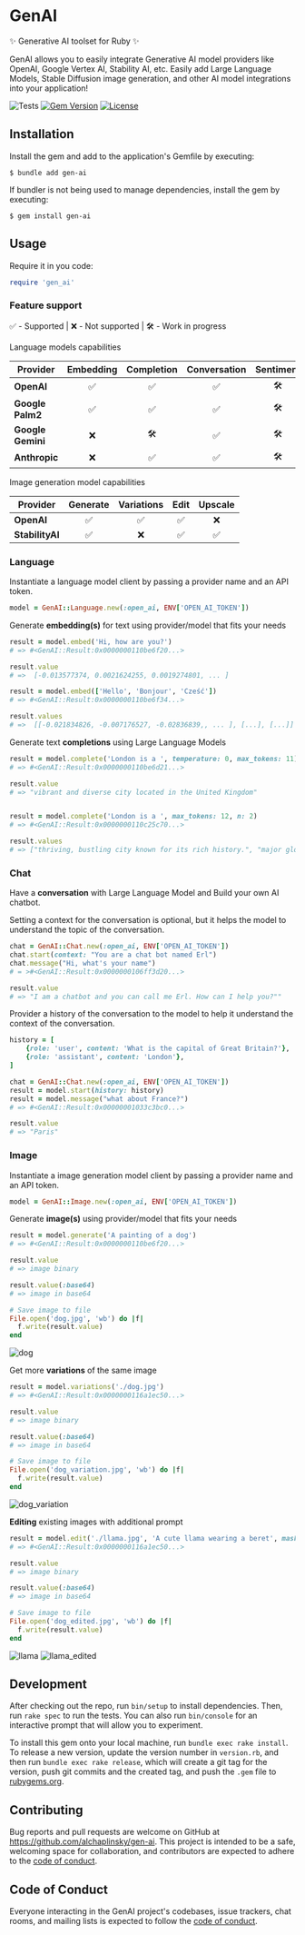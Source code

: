 # GenAI

✨ Generative AI toolset for Ruby ✨

GenAI allows you to easily integrate Generative AI model providers like OpenAI, Google Vertex AI, Stability AI, etc. Easily add Large Language Models, Stable Diffusion image generation, and other AI model integrations into your application!

![Tests](https://github.com/alchaplinsky/gen-ai/actions/workflows/main.yml/badge.svg?branch=main)
[![Gem Version](https://badge.fury.io/rb/gen-ai.svg)](https://badge.fury.io/rb/gen-ai)
[![License](https://img.shields.io/badge/license-MIT-green.svg)](https://github.com/alchaplinsky/gen-ai/blob/main/LICENSE.txt)

## Installation

Install the gem and add to the application's Gemfile by executing:

    $ bundle add gen-ai

If bundler is not being used to manage dependencies, install the gem by executing:

    $ gem install gen-ai

## Usage

Require it in you code:

```ruby
require 'gen_ai'
```

### Feature support

✅ - Supported | ❌ - Not supported | 🛠️ - Work in progress

Language models capabilities

| Provider          | Embedding | Completion | Conversation | Sentiment | Summarization |
| ----------------- | :-------: | :--------: | :----------: | :-------: | :-----------: |
| **OpenAI**        |    ✅     |     ✅     |      ✅      |    🛠️     |      🛠️       |
| **Google Palm2**  |    ✅     |     ✅     |      ✅      |    🛠️     |      🛠️       |
| **Google Gemini** |    ❌     |     🛠️     |      ✅      |    🛠️     |      🛠️       |
| **Anthropic**     |    ❌     |     ✅     |      ✅      |    🛠️     |      🛠️       |

Image generation model capabilities

| Provider        | Generate | Variations | Edit | Upscale |
| --------------- | :------: | :--------: | :--: | :-----: |
| **OpenAI**      |    ✅    |     ✅     |  ✅  |   ❌    |
| **StabilityAI** |    ✅    |     ❌     |  ✅  |   ✅    |

### Language

Instantiate a language model client by passing a provider name and an API token.

```ruby
model = GenAI::Language.new(:open_ai, ENV['OPEN_AI_TOKEN'])
```

Generate **embedding(s)** for text using provider/model that fits your needs

```ruby
result = model.embed('Hi, how are you?')
# => #<GenAI::Result:0x0000000110be6f20...>

result.value
# =>  [-0.013577374, 0.0021624255, 0.0019274801, ... ]

result = model.embed(['Hello', 'Bonjour', 'Cześć'])
# => #<GenAI::Result:0x0000000110be6f34...>

result.values
# =>  [[-0.021834826, -0.007176527, -0.02836839,, ... ], [...], [...]]
```

Generate text **completions** using Large Language Models

```ruby
result = model.complete('London is a ', temperature: 0, max_tokens: 11)
# => #<GenAI::Result:0x0000000110be6d21...>

result.value
# => "vibrant and diverse city located in the United Kingdom"


result = model.complete('London is a ', max_tokens: 12, n: 2)
# => #<GenAI::Result:0x0000000110c25c70...>

result.values
# => ["thriving, bustling city known for its rich history.", "major global city and the capital of the United Kingdom."]

```

### Chat
Have a **conversation** with Large Language Model and Build your own AI chatbot.

Setting a context for the conversation is optional, but it helps the model to understand the topic of the conversation.

```ruby
chat = GenAI::Chat.new(:open_ai, ENV['OPEN_AI_TOKEN'])
chat.start(context: "You are a chat bot named Erl")
chat.message("Hi, what's your name")
# = >#<GenAI::Result:0x0000000106ff3d20...>

result.value
# => "I am a chatbot and you can call me Erl. How can I help you?""

```


Provider a history of the conversation to the model to help it understand the context of the conversation.

```ruby
history = [
    {role: 'user', content: 'What is the capital of Great Britain?'},
    {role: 'assistant', content: 'London'},
]

chat = GenAI::Chat.new(:open_ai, ENV['OPEN_AI_TOKEN'])
result = model.start(history: history)
result = model.message("what about France?")
# => #<GenAI::Result:0x00000001033c3bc0...>

result.value
# => "Paris"
```

### Image

Instantiate a image generation model client by passing a provider name and an API token.

```ruby
model = GenAI::Image.new(:open_ai, ENV['OPEN_AI_TOKEN'])
```

Generate **image(s)** using provider/model that fits your needs

```ruby
result = model.generate('A painting of a dog')
# => #<GenAI::Result:0x0000000110be6f20...>

result.value
# => image binary

result.value(:base64)
# => image in base64

# Save image to file
File.open('dog.jpg', 'wb') do |f|
  f.write(result.value)
end
```

![dog](https://github.com/alchaplinsky/gen-ai/assets/695947/27a2af5d-530b-4966-94e8-6cdf628b6cac)

Get more **variations** of the same image

```ruby
result = model.variations('./dog.jpg')
# => #<GenAI::Result:0x0000000116a1ec50...>

result.value
# => image binary

result.value(:base64)
# => image in base64

# Save image to file
File.open('dog_variation.jpg', 'wb') do |f|
  f.write(result.value)
end

```

![dog_variation](https://github.com/alchaplinsky/gen-ai/assets/695947/977f5238-0114-4085-8e61-8f8b356ce308)

**Editing** existing images with additional prompt

```ruby
result = model.edit('./llama.jpg', 'A cute llama wearing a beret', mask: './mask.png')
# => #<GenAI::Result:0x0000000116a1ec50...>

result.value
# => image binary

result.value(:base64)
# => image in base64

# Save image to file
File.open('dog_edited.jpg', 'wb') do |f|
  f.write(result.value)
end
```

![llama](https://github.com/alchaplinsky/gen-ai/assets/695947/9c862c6c-428e-463c-b935-ca749a6a33df)
![llama_edited](https://github.com/alchaplinsky/gen-ai/assets/695947/070d8e6a-07a0-4ed2-826f-8b9aabd183ae)

## Development

After checking out the repo, run `bin/setup` to install dependencies. Then, run `rake spec` to run the tests. You can also run `bin/console` for an interactive prompt that will allow you to experiment.

To install this gem onto your local machine, run `bundle exec rake install`. To release a new version, update the version number in `version.rb`, and then run `bundle exec rake release`, which will create a git tag for the version, push git commits and the created tag, and push the `.gem` file to [rubygems.org](https://rubygems.org).

## Contributing

Bug reports and pull requests are welcome on GitHub at https://github.com/alchaplinsky/gen-ai. This project is intended to be a safe, welcoming space for collaboration, and contributors are expected to adhere to the [code of conduct](https://github.com/alchaplinsky/gen-ai/blob/main/CODE_OF_CONDUCT.md).

## Code of Conduct

Everyone interacting in the GenAI project's codebases, issue trackers, chat rooms, and mailing lists is expected to follow the [code of conduct](https://github.com/alchaplinsky/gen-ai/blob/main/CODE_OF_CONDUCT.md).
